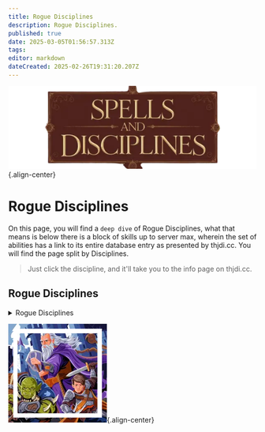 ```yaml
---
title: Rogue Disciplines
description: Rogue Disciplines.
published: true
date: 2025-03-05T01:56:57.313Z
tags: 
editor: markdown
dateCreated: 2025-02-26T19:31:20.207Z
---
```


![spellsdisciplines.webp](/classes-and-abilities/spellsdisciplines.webp){.align-center}

# Rogue Disciplines

On this page, you will find a `deep dive` of Rogue Disciplines, what that means is below there is a block of skills up to server max, wherein the set of abilities has a link to its entire database entry as presented by thjdi.cc. You will find the page split by Disciplines.

> Just click the discipline, and it'll take you to the info page on thjdi.cc.

## Rogue Disciplines
<details>
	<summary> Rogue Disciplines </summary>

|Discipline Name|Level|
|---|---|
|<a href="https://www.thjdi.cc/spell/5225" target="_blank">Throw Stone</a>|1|
|<a href="https://www.thjdi.cc/spell/25060" target="_blank">Elbow Strike</a>|5|
|<a href="https://www.thjdi.cc/spell/4721" target="_blank">Focused Will Discipline</a>|10|
|<a href="https://www.thjdi.cc/spell/4659" target="_blank">Sneak Attack</a>|20|
|<a href="https://www.thjdi.cc/spell/4585" target="_blank">Resistant Discipline</a>|30|
|<a href="https://www.thjdi.cc/spell/4587" target="_blank">Fearless Discipline</a>|40|
|<a href="https://www.thjdi.cc/spell/4685" target="_blank">Thief's Vengeance</a>|52|
|<a href="https://www.thjdi.cc/spell/4673" target="_blank">Counterattack Discipline</a>|53|
|<a href="https://www.thjdi.cc/spell/4505" target="_blank">Deadeye Discipline</a>|54|
|<a href="https://www.thjdi.cc/spell/4515" target="_blank">Nimble Discipline</a>|55|
|<a href="https://www.thjdi.cc/spell/8922" target="_blank">Poison Spurs Trap</a>|55|
|<a href="https://www.thjdi.cc/spell/4517" target="_blank">Kinesthetics Discipline</a>|57|
|<a href="https://www.thjdi.cc/spell/4677" target="_blank">Blinding Speed Discipline</a>|58|
|<a href="https://www.thjdi.cc/spell/4676" target="_blank">Duelist Discipline</a>|59|
|<a href="https://www.thjdi.cc/spell/6751" target="_blank">Rogue's Ploy</a>|61|
|<a href="https://www.thjdi.cc/spell/4696" target="_blank">Weapon Affinity Discipline</a>|61|
|<a href="https://www.thjdi.cc/spell/4686" target="_blank">Assassin's Strike</a>|63|
|<a href="https://www.thjdi.cc/spell/4694" target="_blank">Deadly Precision Discipline</a>|63|
|<a href="https://www.thjdi.cc/spell/4687" target="_blank">Healing Will Discipline</a>|63|
|<a href="https://www.thjdi.cc/spell/5018" target="_blank">Ancient: Chaos Strike</a>|65|
|<a href="https://www.thjdi.cc/spell/6197" target="_blank">Frenzied Stabbing Discipline</a>|65|
|<a href="https://www.thjdi.cc/spell/5017" target="_blank">Kyv Strike</a>|65|
|<a href="https://www.thjdi.cc/spell/4695" target="_blank">Twisted Chance Discipline</a>|65|

</details>

![pagebreak1.webp](/pagebreak1.webp){.align-center}